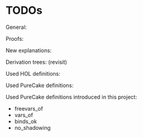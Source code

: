 # TODOs

General:
<!-- - Expand the thesis to make it longer and more comprehensive overall. -->
<!-- - Expand Chapter 5 (Results chapter). -->
<!-- - Review and revise the final chapter to make it less "bullet point"-like and more substantial. -->

Proofs:
<!-- - Add more explanation and text to the proof in the theorem proved by induction on subst_rel. Describe the interesting cases, crucial properties, and relevant helper definitions/lemmas. -->
<!-- - Similarly, provide a more detailed explanation of the significance of Theorem 7. (deep_subst_rel t u ⇒ t =~ u) -->
<!-- - In the new implementation chapter, provide more information about the proofs. -->
<!-- - Expand the specialization explanation -->

New explanations:
<!-- - Include explanations of exp_eq and congruences for it in the Background chapter, under PureCake, ensuring it is understandable to outsiders. -->
<!-- - Provide a definition for LIST_REL in Figure 3.1. -->

Derivation trees: (revisit)
<!-- - Consider presenting the derivation tree as a bullet point list, including the steps of the proof and relevant rules used. -->


Used HOL definitions:
<!-- - MEM -->
<!-- - MAP2 -->
<!-- - DISJOINT -->
<!-- - LIST_REL -->


Used PureCake definitions:
<!-- - freevars -->
<!-- - boundvars -->
<!-- - closed -->
<!-- - exp_of -->
<!-- - exp_eq -->

Used PureCake definitions introduced in this project:
- freevars_of
- vars_of
- binds_ok
- no_shadowing
